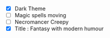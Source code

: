 - [x] Dark Theme
- [ ] Magic spells moving
- [ ] Necromancer Creepy 
- [x] Title : Fantasy with modern humour